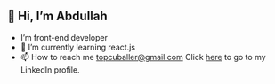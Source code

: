  ## 👋 Hi, I’m Abdullah
- I’m front-end developer
- 🌱 I’m currently learning react.js
- 📫 How to reach me topcuballer@gmail.com
Click [here](www.linkedin.com/in/topcuabdullah/) to go to my LinkedIn profile.

